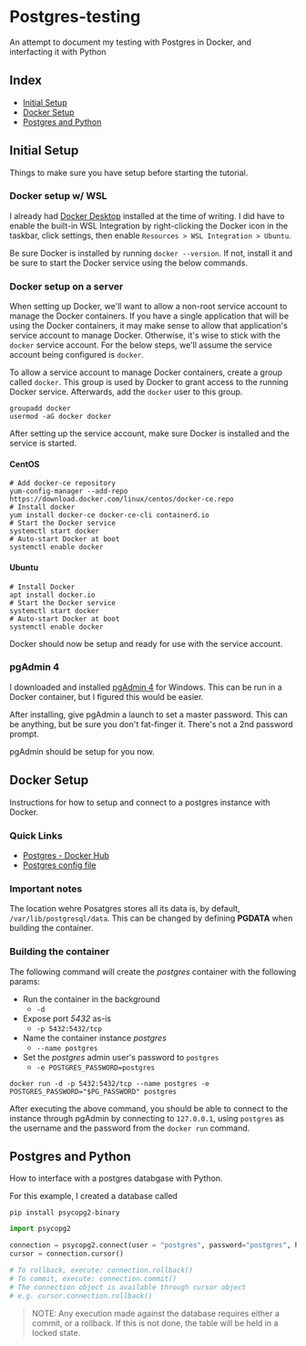 # Postgres-testing

An attempt to document my testing with Postgres in Docker, and interfacting it with Python

## Index

- [Initial Setup](#Initial-Setup)
- [Docker Setup](#Docker-Setup)
- [Postgres and Python](#Postgres-and-Python)

## Initial Setup

Things to make sure you have setup before starting the tutorial.

### Docker setup w/ WSL

I already had [Docker Desktop](https://www.docker.com/products/docker-desktop) installed at the time of writing. I did have to enable the built-in WSL Integration by right-clicking the Docker icon in the taskbar, click settings, then enable `Resources > WSL Integration > Ubuntu`.

Be sure Docker is installed by running `docker --version`. If not, install it and be sure to start the Docker service using the below commands.

### Docker setup on a server

When setting up Docker, we'll want to allow a non-root service account to manage the Docker containers. If you have a single application that will be using the Docker containers, it may make sense to allow that application's service account to manage Docker. Otherwise, it's wise to stick with the `docker` service account. For the below steps, we'll assume the service account being configured is `docker`.

To allow a service account to manage Docker containers, create a group called `docker`. This group is used by Docker to grant access to the running Docker service. Afterwards, add the `docker` user to this group.

```shell
groupadd docker
usermod -aG docker docker
```

After setting up the service account, make sure Docker is installed and the service is started.

#### CentOS

```shell
# Add docker-ce repository
yum-config-manager --add-repo https://download.docker.com/linux/centos/docker-ce.repo
# Install docker
yum install docker-ce docker-ce-cli containerd.io
# Start the Docker service
systemctl start docker
# Auto-start Docker at boot
systemctl enable docker
```

#### Ubuntu

```shell
# Install Docker
apt install docker.io
# Start the Docker service
systemctl start docker
# Auto-start Docker at boot
systemctl enable docker
```

Docker should now be setup and ready for use with the service account.

### pgAdmin 4

I downloaded and installed [pgAdmin 4](https://www.pgadmin.org/download/) for Windows. This can be run in a Docker container, but I figured this would be easier.

After installing, give pgAdmin a launch to set a master password. This can be anything, but be sure you don't fat-finger it. There's not a 2nd password prompt.

pgAdmin should be setup for you now.

## Docker Setup

Instructions for how to setup and connect to a postgres instance with Docker.

### Quick Links

- [Postgres - Docker Hub](https://hub.docker.com/_/postgres)
- [Postgres config file](./my-postgres.conf)

### Important notes

The location wehre Posatgres stores all its data is, by default, `/var/lib/postgresql/data`. This can be changed by defining **PGDATA** when building the container.

### Building the container

The following command will create the _postgres_ container with the following params:

- Run the container in the background
  - `-d`
- Expose port _5432_ as-is
  - `-p 5432:5432/tcp`
- Name the container instance _postgres_
  - `--name postgres`
- Set the _postgres_ admin user's password to `postgres`
  - `-e POSTGRES_PASSWORD=postgres`

`docker run -d -p 5432:5432/tcp --name postgres -e POSTGRES_PASSWORD="$PG_PASSWORD" postgres`

After executing the above command, you should be able to connect to the instance through pgAdmin by connecting to `127.0.0.1`, using `postgres` as the username and the password from the `docker run` command.

## Postgres and Python

How to interface with a postgres databgase with Python.

For this example, I created a database called

`pip install psycopg2-binary`

```python
import psycopg2

connection = psycopg2.connect(user = "postgres", password="postgres", host="127.0.0.1", port="5432", database="test_db")
cursor = connection.cursor()

# To rollback, execute: connection.rollback()
# To commit, execute: connection.commit()
# The connection object is available through cursor object
# e.g. cursor.connection.rollback()
```

> NOTE: Any execution made against the database requires either a commit, or a rollback. If this is not done, the table will be held in a locked state.
